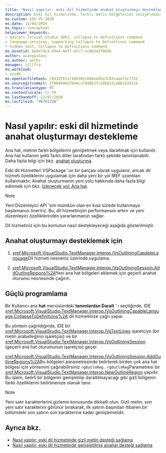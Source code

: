 ```yaml
---
title: 'Nasıl yapılır: eski dil hizmetinde anahat oluşturmayı destekleme | Microsoft Docs'
description: Eski dil hizmetinde, farklı metin bölgelerini seviyelendirme, genişletme veya daraltma desteği sağlamayı öğrenin.
ms.custom: SEO-VS-2020
ms.date: 11/04/2016
ms.topic: conceptual
helpviewer_keywords:
- editors [Visual Studio SDK], collapse to definitions command
- language services, supporting Collapse to Definitions command
- hidden text, Collapse to Definitions command
ms.assetid: bb6e74c3-93e4-4ef7-afc7-1c9b342f083b
author: acangialosi
ms.author: anthc
manager: jillfra
ms.workload:
- vssdk
ms.openlocfilehash: c9d1d7b7a74b6565c666e4d5e3293caaef3c7732
ms.sourcegitcommit: 2f964946d7044cc7d49b3fc10b413ca06cb2d11b
ms.translationtype: MT
ms.contentlocale: tr-TR
ms.lasthandoff: 12/07/2020
ms.locfileid: "96761328"
---
```

# <a name="how-to-support-outlining-in-a-legacy-language-service"></a>Nasıl yapılır: eski dil hizmetinde anahat oluşturmayı destekleme
Ana hat, metnin farklı bölgelerini genişletmek veya daraltmak için kullanılır. Ana hat kullanım şekli farklı diller tarafından farklı şekilde tanımlanabilir. Daha fazla bilgi için bkz. [anahat oluşturma](../../ide/outlining.md).

 Eski dil Hizmetleri VSPackage 'un bir parçası olarak uygulanır, ancak dil hizmeti özelliklerini uygulamak için daha yeni bir yol MEF uzantıları kullanmaktır. Anahat oluşturmanın yeni yolu hakkında daha fazla bilgi edinmek için bkz. [Izlenecek yol: Ana hat](../../extensibility/walkthrough-outlining.md).

> [!NOTE]
> Yeni Düzenleyici API 'sini mümkün olan en kısa sürede kullanmaya başlamanızı öneririz. Bu, dil hizmetinizin performansını artırır ve yeni düzenleyici özelliklerinden yararlanmanızı sağlar.

 Dil hizmetiniz için bu komutun nasıl destekleyeceği aşağıda gösterilmiştir.

## <a name="to-support-outlining"></a>Anahat oluşturmayı desteklemek için

1. <xref:Microsoft.VisualStudio.TextManager.Interop.IVsOutliningCapableLanguage>Dil hizmeti nesneniz üzerinde uygulama.

2. <xref:Microsoft.VisualStudio.TextManager.Interop.IVsOutliningSession.AddOutlineRegions%2A>Yeni ana hat bölgeleri eklemek için geçerli anahat oturumu nesnesinde çağırın.

## <a name="robust-programming"></a>Güçlü programlama
 Bir Kullanıcı ana **hat** menüsündeki **tanımlardan Daralt** ' ı seçtiğinde, IDE <xref:Microsoft.VisualStudio.TextManager.Interop.IVsOutliningCapableLanguage.CollapseToDefinitions%2A> dil hizmetinize çağrı yapar.

 Bu yöntem çağrıldığında, IDE bir <xref:Microsoft.VisualStudio.TextManager.Interop.IVsTextLines> işaretçiye (bir metin arabelleğinin işaretçisi) ve bir <xref:Microsoft.VisualStudio.TextManager.Interop.IVsOutliningSession> (geçerli ana hat oturumunun işaretçisi) geçer.

 <xref:Microsoft.VisualStudio.TextManager.Interop.IVsOutliningSession.AddOutlineRegions%2A>Bu bölgeleri parametresinde belirterek birden çok ana hat bölgesi için yöntemini çağırabilirsiniz `rgOutlnReg` . `rgOutlnReg`Parametresi bir <xref:Microsoft.VisualStudio.TextManager.Interop.NewOutlineRegion> yapıdır. Bu işlem, belirli bir bölgenin genişletilip daraltılmayacağı gibi gizli bölgenin farklı özelliklerini belirtmenize olanak tanır.

> [!NOTE]
> Yeni satır karakterlerini gizleme konusunda dikkatli olun. Gizli metin, son yeni satır karakterini görünür bırakarak, ilk satırın başından itibaren bir bölümdeki son satırın son karakterine kadar genişlemelidir.

## <a name="see-also"></a>Ayrıca bkz.
- [Nasıl yapılır: eski dil hizmetinde gizli metin desteği sağlama](../../extensibility/internals/how-to-provide-hidden-text-support-in-a-legacy-language-service.md)
- [Nasıl yapılır: eski dil hizmetinde genişletilmiş anahat desteği sağlama](../../extensibility/internals/how-to-provide-expanded-outlining-support-in-a-legacy-language-service.md)

